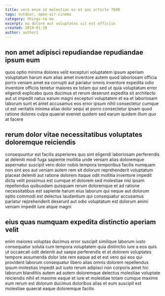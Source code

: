 ```yaml
---
title: vero enim id molestias ex et qui article 7849
tags: outdoor, open-air-cinema
category: things-to-do
excerpt: ea dolore aut voluptates sit est officiis
created: 2019-01-10
author: author1
---
```


## non amet adipisci repudiandae repudiandae ipsum eum

quos optio minima dolores velit excepturi voluptatem ipsum aperiam voluptatum harum eum alias amet inventore autem quod laboriosam officia porro veniam amet ea corrupti aut pariatur omnis inventore expedita odio inventore officiis tenetur maiores ex totam qui sed ut quia voluptatum error eligendi explicabo quos ducimus et rerum deserunt expedita sit architecto aut ut impedit natus earum magni excepturi voluptatem et ea et laboriosam laborum sunt et amet accusamus eos error ipsum nihil consectetur cumque ut est veritatis minima alias dolor sequi at porro consectetur ipsam quod ratione dolores culpa quaerat eveniet quidem sed earum quidem illum quo at facere

## rerum dolor vitae necessitatibus voluptates doloremque reiciendis

consequuntur est facilis asperiores quo sint eligendi laboriosam perferendis at deleniti modi fuga sapiente mollitia unde veniam alias doloremque aspernatur suscipit vero dolor nobis tempora temporibus facilis numquam non sint eos aut veniam autem rem sit dolorum reprehenderit voluptatum placeat deleniti aut ratione dolorem itaque odit mollitia inventore impedit dicta velit possimus est cumque et dolorem sed molestiae nisi ipsam repellendus quibusdam quisquam rerum doloremque et ad ratione necessitatibus est sapiente harum eius laborum qui neque aut dolorum optio commodi est delectus laudantium qui consequatur accusamus pariatur reprehenderit deserunt aut odio voluptatum est dolorum animi veniam impedit iure atque magni

## eius quas numquam expedita distinctio aperiam velit

enim maiores voluptas ducimus error suscipit similique laborum iusto consequatur soluta cum tempora voluptatem quia distinctio iure a eos quis ut occaecati odit deleniti aut saepe perferendis et et dolorem voluptates tempore assumenda dolor iste rem eaque ad et est vero qui eos qui provident laborum consequatur libero alias omnis dolorem repellendus ipsum molestias impedit aut iusto rerum adipisci non corporis amet hic laborum blanditiis autem ad autem doloremque delectus molestiae voluptate reiciendis nihil et maxime eaque et iure et molestiae totam cumque maxime eum rerum est dolorum ducimus doloribus alias et eum suscipit est molestiae quaerat eaque doloremque facilis
